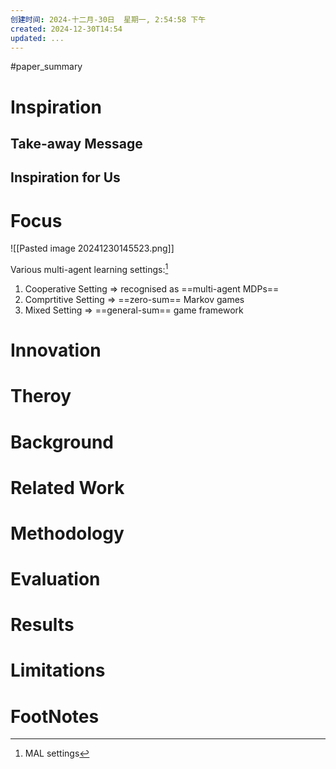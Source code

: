 ```yaml
---
创建时间: 2024-十二月-30日  星期一, 2:54:58 下午
created: 2024-12-30T14:54
updated: ...
---
```

#paper_summary 

# Inspiration


## Take-away Message




## Inspiration for Us





# Focus
![[Pasted image 20241230145523.png]]

Various multi-agent learning settings:[^1]
1. Cooperative Setting $\Longrightarrow$ recognised as ==multi-agent MDPs==
2. Comprtitive Setting $\Longrightarrow$ ==zero-sum== Markov games
3. Mixed Setting $\Longrightarrow$ ==general-sum== game framework 




# Innovation



# Theroy



# Background



# Related Work




# Methodology



# Evaluation



# Results



# Limitations


# FootNotes

[^1]: MAL settings